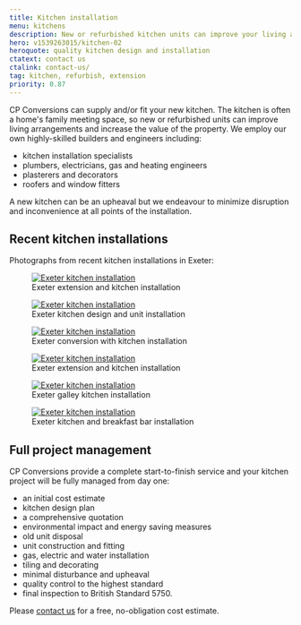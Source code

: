 ```yaml
---
title: Kitchen installation
menu: kitchens
description: New or refurbished kitchen units can improve your living arrangements, energy efficiency, and the value of your property.
hero: v1539263015/kitchen-02
heroquote: quality kitchen design and installation
ctatext: contact us
ctalink: contact-us/
tag: kitchen, refurbish, extension
priority: 0.87
---
```


CP Conversions can supply and/or fit your new kitchen. The kitchen is often a home's family meeting space, so new or refurbished units can improve living arrangements and increase the value of the property. We employ our own highly-skilled builders and engineers including:

* kitchen installation specialists
* plumbers, electricians, gas and heating engineers
* plasterers and decorators
* roofers and window fitters

A new kitchen can be an upheaval but we endeavour to minimize disruption and inconvenience at all points of the installation.


## Recent kitchen installations

Photographs from recent kitchen installations in Exeter:

<figure>
  <a href="[imagecdn]f_auto,c_scale,w_400/v1539263015/kitchen-01" data-srcset="[imagecdn]f_auto,c_scale,w_400/v1539263015/kitchen-01 400w, [imagecdn]f_auto,c_scale,w_600/v1539263015/kitchen-01 600w, [imagecdn]f_auto/v1539263015/kitchen-01 800w" data-sizes="100vw" class="progressive replace">
    <img src="[imagecdn]f_auto,c_scale,w_50/v1539263015/kitchen-01" class="preview" alt="Exeter kitchen installation" />
  </a>
  <figcaption>Exeter extension and kitchen installation</figcaption>
</figure>

<figure>
  <a href="[imagecdn]f_auto,c_scale,w_400/v1539263015/kitchen-02" data-srcset="[imagecdn]f_auto,c_scale,w_400/v1539263015/kitchen-02 400w, [imagecdn]f_auto,c_scale,w_600/v1539263015/kitchen-02 600w, [imagecdn]f_auto/v1539263015/kitchen-02 800w" data-sizes="100vw" class="progressive replace">
    <img src="[imagecdn]f_auto,c_scale,w_50/v1539263015/kitchen-02" class="preview" alt="Exeter kitchen installation" />
  </a>
  <figcaption>Exeter kitchen design and unit installation</figcaption>
</figure>

<figure>
  <a href="[imagecdn]f_auto,c_scale,w_400/v1539263015/kitchen-03" data-srcset="[imagecdn]f_auto,c_scale,w_400/v1539263015/kitchen-03 400w, [imagecdn]f_auto,c_scale,w_600/v1539263015/kitchen-03 600w, [imagecdn]f_auto/v1539263015/kitchen-03 800w" data-sizes="100vw" class="progressive replace">
    <img src="[imagecdn]f_auto,c_scale,w_50/v1539263015/kitchen-03" class="preview" alt="Exeter kitchen installation" />
  </a>
  <figcaption>Exeter conversion with kitchen installation</figcaption>
</figure>

<figure>
  <a href="[imagecdn]f_auto,c_scale,w_400/v1539263015/kitchen-04" data-srcset="[imagecdn]f_auto,c_scale,w_400/v1539263015/kitchen-04 400w, [imagecdn]f_auto,c_scale,w_600/v1539263015/kitchen-04 600w, [imagecdn]f_auto/v1539263015/kitchen-04 800w" data-sizes="100vw" class="progressive replace">
    <img src="[imagecdn]f_auto,c_scale,w_50/v1539263015/kitchen-04" class="preview" alt="Exeter kitchen installation" />
  </a>
  <figcaption>Exeter extension and kitchen installation</figcaption>
</figure>

<figure>
  <a href="[imagecdn]f_auto,c_scale,w_400/v1539263015/kitchen-05" data-srcset="[imagecdn]f_auto,c_scale,w_400/v1539263015/kitchen-05 400w, [imagecdn]f_auto,c_scale,w_600/v1539263015/kitchen-05 600w, [imagecdn]f_auto/v1539263015/kitchen-05 800w" data-sizes="100vw" class="progressive replace">
    <img src="[imagecdn]f_auto,c_scale,w_50/v1539263015/kitchen-05" class="preview" alt="Exeter kitchen installation" />
  </a>
  <figcaption>Exeter galley kitchen installation</figcaption>
</figure>

<figure>
  <a href="[imagecdn]f_auto,c_scale,w_400/v1539263016/kitchen-06" data-srcset="[imagecdn]f_auto,c_scale,w_400/v1539263016/kitchen-06 400w, [imagecdn]f_auto,c_scale,w_600/v1539263016/kitchen-06 600w, [imagecdn]f_auto/v1539263016/kitchen-06 800w" data-sizes="100vw" class="progressive replace">
    <img src="[imagecdn]f_auto,c_scale,w_50/v1539263016/kitchen-06" class="preview" alt="Exeter kitchen installation" />
  </a>
  <figcaption>Exeter kitchen and breakfast bar installation</figcaption>
</figure>


## Full project management

CP Conversions provide a complete start-to-finish service and your kitchen project will be fully managed from day one:

* an initial cost estimate
* kitchen design plan
* a comprehensive quotation
* environmental impact and energy saving measures
* old unit disposal
* unit construction and fitting
* gas, electric and water installation
* tiling and decorating
* minimal disturbance and upheaval
* quality control to the highest standard
* final inspection to British Standard 5750.

Please [contact us]([root]contact-us/) for a free, no-obligation cost estimate.
